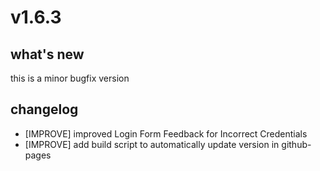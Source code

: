 # v1.6.3

## what's new

this is a minor bugfix version


## changelog

- [IMPROVE] improved Login Form Feedback for Incorrect Credentials
- [IMPROVE] add build script to automatically update version in github-pages
